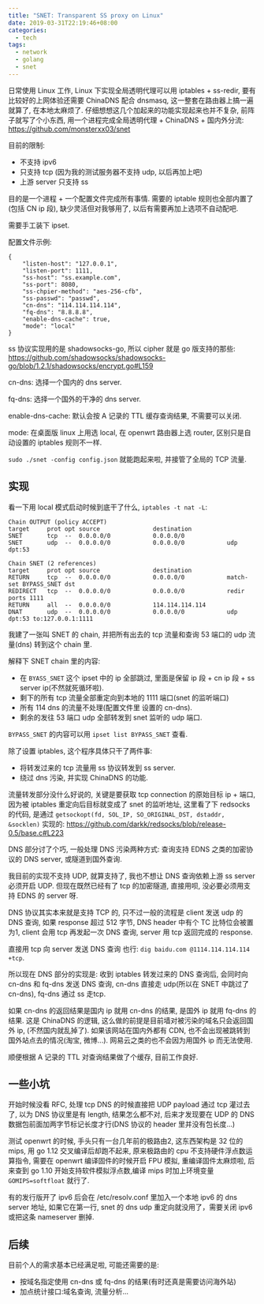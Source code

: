 ```yaml
---
title: "SNET: Transparent SS proxy on Linux"
date: 2019-03-31T22:19:46+08:00
categories:
  - tech
tags:
  - network
  - golang
  - snet
---
```


日常使用 Linux 工作, Linux 下实现全局透明代理可以用 iptables + ss-redir, 要有比较好的上网体验还需要 ChinaDNS 配合 dnsmasq,
这一整套在路由器上搞一遍就算了, 在本地太麻烦了. 仔细想想这几个加起来的功能实现起来也并不复杂, 前阵子就写了个小东西,
用一个进程完成全局透明代理 + ChinaDNS + 国内外分流: https://github.com/monsterxx03/snet  

目前的限制:

- 不支持 ipv6
- 只支持 tcp (因为我的测试服务器不支持 udp, 以后再加上吧)
- 上游 server 只支持 ss

目的是一个进程 + 一个配置文件完成所有事情. 需要的 iptable 规则也全部内置了(包括 CN ip 段), 缺少灵活但对我够用了, 以后有需要再加上选项不自动配吧.

需要手工装下 ipset.

配置文件示例:

    {
        "listen-host": "127.0.0.1",
        "listen-port": 1111,
        "ss-host": "ss.example.com",
        "ss-port": 8080,
        "ss-chpier-method": "aes-256-cfb",
        "ss-passwd": "passwd",
        "cn-dns": "114.114.114.114",
        "fq-dns": "8.8.8.8",
        "enable-dns-cache": true,
        "mode": "local" 
    }

ss 协议实现用的是 shadowsocks-go, 所以 cipher 就是 go 版支持的那些: https://github.com/shadowsocks/shadowsocks-go/blob/1.2.1/shadowsocks/encrypt.go#L159

cn-dns: 选择一个国内的 dns server.

fq-dns: 选择一个国外的干净的 dns server.

enable-dns-cache: 默认会按 A 记录的 TTL 缓存查询结果, 不需要可以关闭.

mode: 在桌面版 linux 上用选 local, 在 openwrt 路由器上选 router, 区别只是自动设置的 iptables 规则不一样. 

`sudo ./snet -config config.json` 就能跑起来啦, 并接管了全局的 TCP 流量.

## 实现



看一下用 local 模式启动时候到底干了什么, `iptables -t nat -L`:

    Chain OUTPUT (policy ACCEPT)
    target     prot opt source               destination
    SNET       tcp  --  0.0.0.0/0            0.0.0.0/0
    SNET       udp  --  0.0.0.0/0            0.0.0.0/0            udp dpt:53

    Chain SNET (2 references)
    target     prot opt source               destination
    RETURN     tcp  --  0.0.0.0/0            0.0.0.0/0            match-set BYPASS_SNET dst
    REDIRECT   tcp  --  0.0.0.0/0            0.0.0.0/0            redir ports 1111
    RETURN     all  --  0.0.0.0/0            114.114.114.114
    DNAT       udp  --  0.0.0.0/0            0.0.0.0/0            udp dpt:53 to:127.0.0.1:1111


我建了一张叫 SNET 的 chain, 并把所有出去的 tcp 流量和查询 53 端口的 udp 流量(dns) 转到这个 chain 里.

解释下 SNET chain 里的内容: 

- 在 `BYASS_SNET` 这个 ipset 中的 ip 全部跳过, 里面是保留 ip 段 + cn ip 段 + ss server ip(不然就死循环啦).
- 剩下的所有 tcp 流量全部重定向到本地的 1111 端口(snet 的监听端口)
- 所有 114 dns 的流量不处理(配置文件里 设置的 cn-dns).
- 剩余的发往 53 端口 udp 全部转发到 snet 监听的 udp 端口.

`BYPASS_SNET` 的内容可以用 `ipset list BYPASS_SNET` 查看.

除了设置 iptables, 这个程序具体只干了两件事:

- 将转发过来的 tcp 流量用 ss 协议转发到 ss server.
- 绕过 dns 污染, 并实现 ChinaDNS 的功能. 

流量转发部分没什么好说的, 关键是要获取 tcp connection 的原始目标 ip + 端口, 因为被 iptables 重定向后目标就变成了 snet 的监听地址, 这里看了下 redsocks 的代码, 是通过 `getsockopt(fd, SOL_IP, SO_ORIGINAL_DST, dstaddr, &socklen)` 实现的: https://github.com/darkk/redsocks/blob/release-0.5/base.c#L223

DNS 部分讨了个巧, 一般处理 DNS 污染两种方式: 查询支持 EDNS 之类的加密协议的 DNS server, 或隧道到国外查询.

我目前的实现不支持 UDP, 就算支持了, 我也不想让 DNS 查询依赖上游 ss server 必须开启 UDP. 但现在既然已经有了 tcp 的加密隧道, 直接用呗, 没必要必须用支持 EDNS 的 server 呀.

 DNS 协议其实本来就是支持 TCP 的, 只不过一般的流程是 client 发送 udp 的 DNS 查询, 如果 response 超过 512 字节, DNS header 中有个 TC 比特位会被置为1, client 会用 tcp 再发起一次 DNS 查询, server 用 tcp 返回完成的 response.

直接用 tcp 向 server 发送 DNS 查询 也行: `dig baidu.com @1114.114.114.114 +tcp`.

所以现在 DNS 部分的实现是: 收到 iptables 转发过来的 DNS 查询后, 会同时向 cn-dns 和 fq-dns 发送 DNS 查询, cn-dns 直接走 udp(所以在 SNET 中跳过了 cn-dns), fq-dns 通过 ss 走tcp.

如果 cn-dns 的返回结果是国内 ip 就用 cn-dns 的结果, 是国外 ip 就用 fq-dns 的结果. 这是 ChinaDNS 的逻辑, 这么做的前提是目前墙对被污染的域名只会返回国外 ip, (不然国内就乱掉了). 如果该网站在国内外都有 CDN, 也不会出现被跳转到国外站点去的情况(淘宝, 微博...). 网易云之类的也不会因为用国外 ip 而无法使用.

顺便根据 A 记录的 TTL 对查询结果做了个缓存, 目前工作良好.

## 一些小坑

开始时候没看 RFC, 处理 tcp DNS 的时候直接把 UDP payload 通过 tcp 灌过去了, 以为 DNS 协议里是有 length, 结果怎么都不对, 后来才发现要在 UDP 的 DNS 数据包前面加两字节标记长度才行(DNS 协议的 header 里并没有包长度...)

测试 openwrt 的时候, 手头只有一台几年前的极路由2, 这东西架构是 32 位的 mips, 用 go 1.12 交叉编译后却跑不起来, 原来极路由的 cpu 不支持硬件浮点数运算指令, 需要在 openwrt 编译固件的时候开启 FPU 模拟, 重编译固件太麻烦啦, 后来查到 go 1.10 开始支持软件模拟浮点数,编译 mips 时加上环境变量 `GOMIPS=softfloat` 就行了.

有的发行版开了 ipv6 后会在 /etc/resolv.conf 里加入一个本地 ipv6 的 dns server 地址, 如果它在第一行, snet 的 dns udp 重定向就没用了，需要关闭 ipv6 或把这条 nameserver 删掉.

## 后续

目前个人的需求基本已经满足啦, 可能还需要的是:

- 按域名指定使用 cn-dns 或 fq-dns 的结果(有时还真是需要访问海外站)
- 加点统计接口:域名查询, 流量分析...
